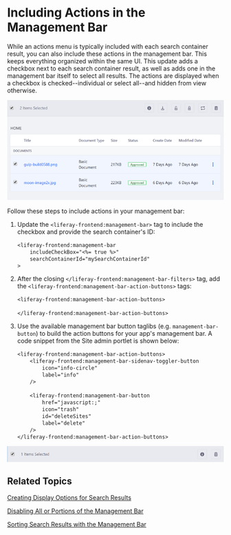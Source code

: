 # Including Actions in the Management Bar [](id=including-actions-in-the-management-bar)

While an actions menu is typically included with each search container result, 
you can also include these actions in the management bar. This keeps everything 
organized within the same UI. This update adds a checkbox next to each search 
container result, as well as adds one in the management bar itself to select all 
results. The actions are displayed when a checkbox is checked--individual or 
select all--and hidden from view otherwise. 

![Figure 1: You can select individual results or all results at once.](../../../../images/liferay-frontend-taglib-management-bar-include-checkbox.png)

Follow these steps to include actions in your management bar:

1.  Update the `<liferay-frontend:management-bar>` tag to include the checkbox 
    and provide the search container's ID:
    
        <liferay-frontend:management-bar
        	includeCheckBox="<%= true %>"
        	searchContainerId="mySearchContainerId"
        >

2.  After the closing `</liferay-frontend:management-bar-filters>` tag, add the 
    `<liferay-frontend:management-bar-action-buttons>` tags:
    
        <liferay-frontend:management-bar-action-buttons>

        </liferay-frontend:management-bar-action-buttons>
        
3.  Use the available management bar button taglibs 
    (e.g. `management-bar-button`) to build the action buttons for your app's 
    management bar. A code snippet from the Site admin portlet is shown below: 

        <liferay-frontend:management-bar-action-buttons>
        	<liferay-frontend:management-bar-sidenav-toggler-button
        		icon="info-circle"
        		label="info"
        	/>

        	<liferay-frontend:management-bar-button
        		href="javascript:;"
        		icon="trash"
        		id="deleteSites"
        		label="delete"
        	/>
        </liferay-frontend:management-bar-action-buttons>

![Figure 2: You can have as many actions as your app requires.](../../../../images/liferay-frontend-taglib-management-bar-actions.png)

## Related Topics [](id=related-topics)

[Creating Display Options for Search Results](/develop/tutorials/-/knowledge_base/7-1/creating-display-options-for-search-results)

[Disabling All or Portions of the Management Bar](/develop/tutorials/-/knowledge_base/7-1/disabling-all-or-portions-of-the-management-bar)

[Sorting Search Results with the Management Bar](/develop/tutorials/-/knowledge_base/7-1/sorting-search-results-with-the-management-bar)
